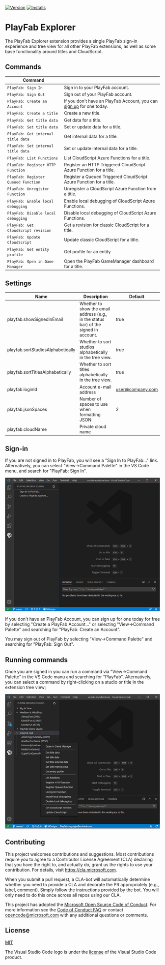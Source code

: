 [![Version](https://vsmarketplacebadge.apphb.com/version/playfab.playfab-explorer.svg)](https://marketplace.visualstudio.com/items?itemName=PlayFab.playfab-explorer) [![Installs](https://vsmarketplacebadge.apphb.com/installs-short/PlayFab.playfab-explorer.svg)](https://marketplace.visualstudio.com/items?itemName=PlayFab.playfab-explorer)

# PlayFab Explorer
The PlayFab Explorer extension provides a single PlayFab sign-in experience and tree view for all other PlayFab extensions, as well as some base functionality around titles and CloudScript.

## Commands

| Command |  |
| --- | --- |
| `PlayFab: Sign In`  | Sign in to your PlayFab account.
| `PlayFab: Sign Out` | Sign out of your PlayFab account.
| `PlayFab: Create an Account`  | If you don't have an PlayFab Account, you can [sign up](https://developer.playfab.com/en-US/sign-up) for one today.
| `PlayFab: Create a title`  | Create a new title.
| `PlayFab: Get title data` | Get data for a title.
| `PlayFab: Set title data` | Set or update data for a title.
| `PlayFab: Get internal title data` | Get internal data for a title.
| `PlayFab: Set internal title data` | Set or update internal data for a title.
| `PlayFab: List Functions` | List CloudScript Azure Functions for a title.
| `PlayFab: Register HTTP Function` | Register an HTTP Triggered CloudScript Azure Function for a title.
| `PlayFab: Register Queued Function` | Register a Queued Triggered CloudScript Azure Function for a title.
| `PlayFab: Unregister Function` | Unregister a CloudScript Azure Function from a title.
| `PlayFab: Enable local debugging` | Enable local debugging of CloudScript Azure Functions.
| `PlayFab: Disable local debugging` | Disable local debugging of CloudScript Azure Functions.
| `PlayFab: Get CloudScript revision` | Get a revision for classic CloudScript for a title.
| `PlayFab: Update CloudScript` | Update classic CloudScript for a title.
| `PlayFab: Get entity profile` | Get profile for an entity
| `PlayFab: Open in Game Manager` | Open the PlayFab GameManager dashboard for a title.

## Settings

| Name | Description | Default |
| --- | --- | --- |
| playfab.showSignedInEmail | Whether to show the email address (e.g., in the status bar) of the signed in account. | true
| playfab.sortStudiosAlphabetically | Whether to sort studios alphabetically in the tree view. | true
| playfab.sortTitlesAlphabetically | Whether to sort titles alphabetically in the tree view. | true
| playfab.loginId | Account e-mail address | user@company.com
| playfab.jsonSpaces | Number of spaces to use when formatting JSON | 2
| playfab.cloudName | Private cloud name | 

## Sign-in

If you are not signed in to PlayFab, you will see a "Sign In to PlayFab..." link. Alternatively, you can select "View->Command Palette" in the VS Code menu, and search for "PlayFab: Sign In".

![Sign In to PlayFab](resources/SignIn.png)

If you don't have an PlayFab Account, you can sign up for one today for free by selecting "Create a PlayFab Account..." or selecting "View->Command Palette" and searching for "PlayFab: Create an Account".

You may sign out of PlayFab by selecting "View->Command Palette" and searching for "PlayFab: Sign Out".

## Running commands

Once you are signed in you can run a command via "View->Command Palette" in the VS Code manu and searching for "PlayFab". Alternatively, you can select a command by right-clicking on a studio or title in the extension tree view;

![Run Commands](resources/CommandTreeView.png)

## Contributing

This project welcomes contributions and suggestions.  Most contributions require you to agree to a
Contributor License Agreement (CLA) declaring that you have the right to, and actually do, grant us
the rights to use your contribution. For details, visit https://cla.microsoft.com.

When you submit a pull request, a CLA-bot will automatically determine whether you need to provide
a CLA and decorate the PR appropriately (e.g., label, comment). Simply follow the instructions
provided by the bot. You will only need to do this once across all repos using our CLA.

This project has adopted the [Microsoft Open Source Code of Conduct](https://opensource.microsoft.com/codeofconduct/).
For more information see the [Code of Conduct FAQ](https://opensource.microsoft.com/codeofconduct/faq/) or
contact [opencode@microsoft.com](mailto:opencode@microsoft.com) with any additional questions or comments.

## License
[MIT](LICENSE.md)

The Visual Studio Code logo is under the [license](https://code.visualstudio.com/license) of the Visual Studio Code product.